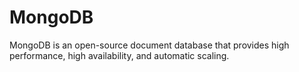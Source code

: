 # MongoDB
MongoDB is an open-source document database that provides high performance, high availability, and automatic scaling.
